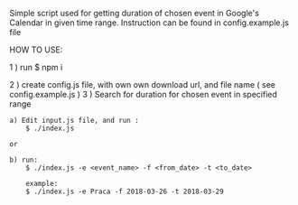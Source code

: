 Simple script used for getting duration of chosen event in Google's Calendar in given time range.
Instruction can be found in config.example.js file


HOW TO USE: 

1 ) run 
    $ npm i

2 ) create config.js file, with own own download url, and file name ( see config.example.js )
3 ) Search for duration for chosen event in specified range 

    a) Edit input.js file, and run : 
        $ ./index.js

    or

    b) run:
        $ ./index.js -e <event_name> -f <from_date> -t <to_date>

        example: 
        $ ./index.js -e Praca -f 2018-03-26 -t 2018-03-29  
